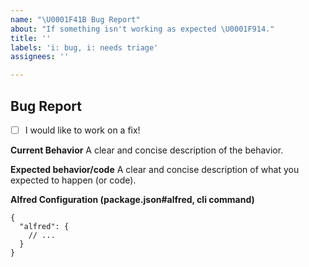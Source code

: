 ```yaml
---
name: "\U0001F41B Bug Report"
about: "If something isn't working as expected \U0001F914."
title: ''
labels: 'i: bug, i: needs triage'
assignees: ''

---
```


## Bug Report

<!-- Check this if you would like to implement a PR, we are more than happy to help you go through the process !-->
- [ ] I would like to work on a fix!

**Current Behavior**
A clear and concise description of the behavior.

**Expected behavior/code**
A clear and concise description of what you expected to happen (or code).

**Alfred Configuration (package.json#alfred, cli command)**

```jsonc
{
  "alfred": {
    // ...
  }
}
```
